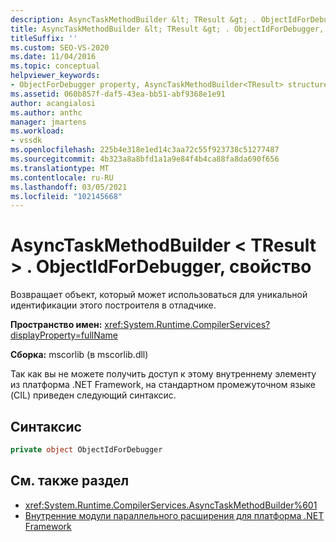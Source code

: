 ```yaml
---
description: AsyncTaskMethodBuilder &lt; TResult &gt; . ObjectIdForDebugger возвращает объект, который может использоваться для уникальной идентификации этого построителя в отладчике.
title: AsyncTaskMethodBuilder &lt; TResult &gt; . ObjectIdForDebugger, свойство
titleSuffix: ''
ms.custom: SEO-VS-2020
ms.date: 11/04/2016
ms.topic: conceptual
helpviewer_keywords:
- ObjectForDebugger property, AsyncTaskMethodBuilder<TResult> structure [.NET Framework debug engines]
ms.assetid: 060b857f-daf5-43ea-bb51-abf9368e1e91
author: acangialosi
ms.author: anthc
manager: jmartens
ms.workload:
- vssdk
ms.openlocfilehash: 225b4e318e1ed14c3aa72c55f923738c51277487
ms.sourcegitcommit: 4b323a8a8bfd1a1a9e84f4b4ca88fa8da690f656
ms.translationtype: MT
ms.contentlocale: ru-RU
ms.lasthandoff: 03/05/2021
ms.locfileid: "102145668"
---
```

# <a name="asynctaskmethodbuilderlttresultgtobjectidfordebugger-property"></a>AsyncTaskMethodBuilder &lt; TResult &gt; . ObjectIdForDebugger, свойство
Возвращает объект, который может использоваться для уникальной идентификации этого построителя в отладчике.

 **Пространство имен:** <xref:System.Runtime.CompilerServices?displayProperty=fullName>

 **Сборка:** mscorlib (в mscorlib.dll)

 Так как вы не можете получить доступ к этому внутреннему элементу из платформа .NET Framework, на стандартном промежуточном языке (CIL) приведен следующий синтаксис.

## <a name="syntax"></a>Синтаксис

```csharp
private object ObjectIdForDebugger
```

## <a name="see-also"></a>См. также раздел
- <xref:System.Runtime.CompilerServices.AsyncTaskMethodBuilder%601>
- [Внутренние модули параллельного расширения для платформа .NET Framework](../../extensibility/debugger/parallel-extension-internals-for-the-dotnet-framework.md)
